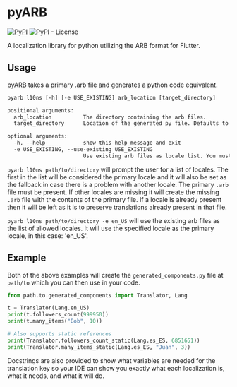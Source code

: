 # pyARB

[![PyPI](https://img.shields.io/pypi/v/pyARB)](https://pypi.org/project/pyARB/)
![PyPI - License](https://img.shields.io/pypi/l/pyARB)

A localization library for python utilizing the ARB format for Flutter.

## Usage

pyARB takes a primary .arb file and generates a python code equivalent.

```txt
pyarb l10ns [-h] [-e USE_EXISTING] arb_location [target_directory]

positional arguments:
  arb_location          The directory containing the arb files.
  target_directory      Location of the generated py file. Defaults to the directory above arb_location.

optional arguments:
  -h, --help            show this help message and exit
  -e USE_EXISTING, --use-existing USE_EXISTING
                        Use existing arb files as locale list. You must specify the primary arb here
```

`pyarb l10ns path/to/directory` will prompt the user for a list of locales. The first in the list will be considered the primary locale and it will also be set as the fallback in case there is a problem with another locale. The primary `.arb` file must be present. If other locales are missing it will create the missing `.arb` file with the contents of the primary file. If a locale is already present then it will be left as it is to preserve translations already present in that file.

`pyarb l10ns path/to/directory -e en_US` will use the existing arb files as the list of allowed locales. It will use the specified locale as the primary locale, in this case: 'en_US'.

## Example

Both of the above examples will create the `generated_components.py` file at `path/to` which you can then use in your code.

```python
from path.to.generated_components import Translator, Lang

t = Translator(Lang.en_US)
print(t.followers_count(999950))
print(t.many_items("Bob", 10))

# Also supports static references
print(Translator.followers_count_static(Lang.es_ES, 6851651))
print(Translator.many_items_static(Lang.es_ES, "Juan", 3))
```

Docstrings are also provided to show what variables are needed for the translation key so your IDE can show you exactly what each localization is, what it needs, and what it will do.
